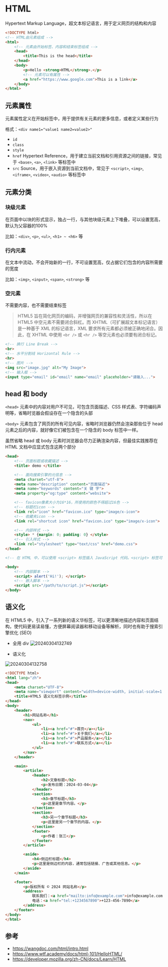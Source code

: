 # HTML

Hypertext Markup Language，超文本标记语言，用于定义网页的结构和内容

```html
<!DOCTYPE html>
<!-- HTML由元素组成 -->
<html>
    <!-- 元素由开始标签、内容和结束标签组成 -->
    <head>
        <title>This is the head</title>
    </head>
    <body>
        <p>Hello <strong>HTML</strong>.</p>
        <!-- 元素可以有属性 -->
        <a href="https://www.google.com">This is a link</a>
    </body>
</html>
```

## 元素属性

元素属性定义在开始标签中，用于提供有关元素的更多信息，或者定义某些行为

格式：`<div name1="value1 name2=value2>"`

- `id`
- `class`
- `style`
- `href` Hypertext Reference，用于建立当前文档和引用资源之间的链接，常见于 `<base>`, `<a>`, `<link>` 等标签中
- `src` Source，用于嵌入资源到当前文档中，常见于 `<script>`, `<img>`, `<iframe>`, `<video>`, `<audio>` 等标签中

## 元素分类

### 块级元素

在页面中以块的形式显示，独占一行，与其他块级元素上下堆叠，可以设置宽高，默认为父容器的100%

比如：`<div>`, `<p>`, `<ul>`, `<h1> ~ <h6>` 等

### 行内元素

在文本中流动，不会开始新的一行，不可设置宽高，仅占据它们包含的内容所需要的宽度

比如：`<img>`, `<input>`, `<span>`, `<strong>` 等

### 空元素

不需要内容，也不需要结束标签

> HTML5 旨在简化网页的编码，并增强网页的兼容性和灵活性，所以在 HTML5 中空元素不需要闭合斜杠。而 XHTML（可扩展超文本标记语言）是一种基于 XML 的标记语言，XML 要求所有元素都必须被正确地闭合。因此，在 XHTML 中使用 `<br />` 或 `<hr />` 等空元素也必须要有闭合标记。

```html
<!-- 换行 Line Break -->
<br>
<!-- 水平分割线 Horizontal Rule -->
<hr>
<!-- 图片 -->
<img src="image.jpg" alt="My Image">
<!-- 输入框 -->
<input type="email" id="email" name="email" placeholder="请输入...">
```

## head 和 body

`<head>` 元素中的内容对用户不可见，可包含页面描述、CSS 样式表、字符编码声明等，省略时览器会假设存在一个隐含的头部

`<body>` 元素包含了网页的所有可见内容，省略时浏览器仍然会渲染那些位于 head 元素之后的内容，就好像它们被包含在一个隐含的 body 标签中一样。

虽然省略 head 或 body 元素时浏览器会尽力正确渲染内容，但最佳实践推荐在 HTML 文档中应显式包含这两个部分

```html
<head>
    <!-- 页面标题或收藏描述 -->
    <title> demo </title>

    <!-- 面向搜索引擎的元信息 -->
    <meta charset="utf-8">
    <meta name="description" content="页面描述">
    <meta name="keywords" content="关 键 字">
    <meta property="og:type" content="website">

    <!-- favicon像素大小为16*16，所使用的颜色不得超过16色 -->
    <!-- 标题栏icon -->
    <link rel="icon" href="favicon.ico" type="image/x-icon">
    <!-- 收藏夹icon -->
    <link rel="shortcut icon" href="favicon.ico" type="image/x-icon">

    <!-- 内部样式 -->
    <style> * {margin: 0; padding: 0} </style>
    <!-- 引入样式 -->
    <link rel="stylesheet" type="text/css" href="demo.css">
</head>

<!-- 在 HTML 中，可以使用 <script> 标签插入 JavaScript 代码。<script> 标签可以放在 HTML 文档的 <head> 或 <body> 部分。但为了避免阻塞页面的渲染，通常会将 <script> 标签放在 <body> 标签的末尾。 -->

<body>
    <!-- 内部脚本 -->
    <script> alert('Hi!'); </script>
    <!-- 嵌入脚本 -->
    <script src="/path/to/script.js"></script>
</body>
```

## 语义化

在 HTML5 中，引入了一系列新的语义华标签，可以更清晰地描述内容和页面结构，使代码更易读易懂，方便屏幕阅读器和移动设备等解析，同时也有助于搜索引擎优化 (SEO)

- 全用 div
![20240304132749](https://image.zuoright.com/20240304132749.png)

- 语义化

![20240304132758](https://image.zuoright.com/20240304132758.png)

```html
<!DOCTYPE html>
<html lang="zh">
<head>
    <meta charset="UTF-8">
    <meta name="viewport" content="width=device-width, initial-scale=1.0">
    <title>HTML5 语义化标签示例</title>
</head>
<body>
    <header>
        <h1>网站名称</h1>
        <nav>
            <ul>
                <li><a href="#">首页</a></li>
                <li><a href="#">关于我们</a></li>
                <li><a href="#">产品服务</a></li>
                <li><a href="#">联系方式</a></li>
            </ul>
        </nav>
    </header>

    <main>
        <article>
            <header>
                <h2>文章标题</h2>
                <p>发布日期：2024-03-04</p>
            </header>
            <section>
                <h3>章节标题</h3>
                <p>这里是章节内容。</p>
            </section>
            <section>
                <h3>另一个章节标题</h3>
                <p>这里是另一个章节的内容。</p>
            </section>
            <footer>
                <p>作者：张三</p>
            </footer>
        </article>

        <aside>
            <h4>侧边栏标题</h4>
            <p>这里是侧边栏的内容，通常包括链接、广告或其他信息。</p>
        </aside>
    </main>

    <footer>
        <p>版权所有 © 2024 网站名称</p>
        <address>
            联系我们：<a href="mailto:info@example.com">info@example.com</a><br>
            电话：<a href="tel:+1234567890">+123-456-7890</a>
        </address>
    </footer>
</body>
</html>
```

## 参考

- <https://wangdoc.com/html/intro.html>
- <https://www.wtf.academy/docs/html-101/HelloHTML/>
- <https://developer.mozilla.org/zh-CN/docs/Learn/HTML>
